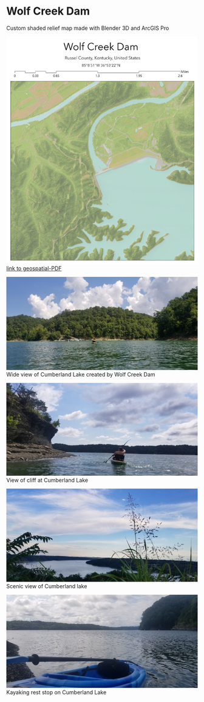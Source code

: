 # Wolf Creek Dam
Custom shaded relief map made with Blender 3D and ArcGIS Pro

![Wolf Creek Dam in Russel County, KY](wolfCreekDam_layout.jpg)
[link to geospatial-PDF](WolfCreekDam_layout.pdf)

![Wide view of Cumberland Lake created by Wolf Creek Dam](CumberlandLake.jpg) Wide view of Cumberland Lake created by Wolf Creek Dam

![view of cliff](CumberlandLakeCliff.jpg)View of cliff at Cumberland Lake

![Overview of Cumberland Lake](CumberlandLakeView.jpg) Scenic view of Cumberland lake

![kayak stop](CumberlandRiverkayak.jpg) Kayaking rest stop on Cumberland Lake
